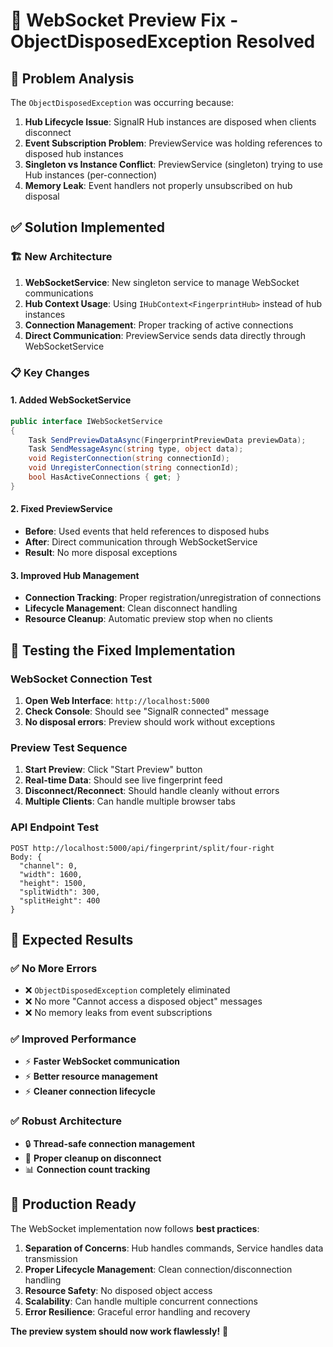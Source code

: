 # 🔧 WebSocket Preview Fix - ObjectDisposedException Resolved

## 🚨 **Problem Analysis**

The `ObjectDisposedException` was occurring because:

1. **Hub Lifecycle Issue**: SignalR Hub instances are disposed when clients disconnect
2. **Event Subscription Problem**: PreviewService was holding references to disposed hub instances  
3. **Singleton vs Instance Conflict**: PreviewService (singleton) trying to use Hub instances (per-connection)
4. **Memory Leak**: Event handlers not properly unsubscribed on hub disposal

## ✅ **Solution Implemented**

### **🏗️ New Architecture**

1. **WebSocketService**: New singleton service to manage WebSocket communications
2. **Hub Context Usage**: Using `IHubContext<FingerprintHub>` instead of hub instances
3. **Connection Management**: Proper tracking of active connections
4. **Direct Communication**: PreviewService sends data directly through WebSocketService

### **📋 Key Changes**

#### **1. Added WebSocketService**
```csharp
public interface IWebSocketService
{
    Task SendPreviewDataAsync(FingerprintPreviewData previewData);
    Task SendMessageAsync(string type, object data);
    void RegisterConnection(string connectionId);
    void UnregisterConnection(string connectionId);
    bool HasActiveConnections { get; }
}
```

#### **2. Fixed PreviewService**
- **Before**: Used events that held references to disposed hubs
- **After**: Direct communication through WebSocketService
- **Result**: No more disposal exceptions

#### **3. Improved Hub Management**
- **Connection Tracking**: Proper registration/unregistration of connections
- **Lifecycle Management**: Clean disconnect handling
- **Resource Cleanup**: Automatic preview stop when no clients

## 🧪 **Testing the Fixed Implementation**

### **WebSocket Connection Test**
1. **Open Web Interface**: `http://localhost:5000`
2. **Check Console**: Should see "SignalR connected" message
3. **No disposal errors**: Preview should work without exceptions

### **Preview Test Sequence**
1. **Start Preview**: Click "Start Preview" button
2. **Real-time Data**: Should see live fingerprint feed
3. **Disconnect/Reconnect**: Should handle cleanly without errors
4. **Multiple Clients**: Can handle multiple browser tabs

### **API Endpoint Test**
```
POST http://localhost:5000/api/fingerprint/split/four-right
Body: {
  "channel": 0,
  "width": 1600,
  "height": 1500,
  "splitWidth": 300,
  "splitHeight": 400
}
```

## 🎯 **Expected Results**

### **✅ No More Errors**
- ❌ `ObjectDisposedException` completely eliminated
- ❌ No more "Cannot access a disposed object" messages
- ❌ No memory leaks from event subscriptions

### **✅ Improved Performance**
- ⚡ **Faster WebSocket communication**
- ⚡ **Better resource management**
- ⚡ **Cleaner connection lifecycle**

### **✅ Robust Architecture**
- 🔒 **Thread-safe connection management**
- 🔄 **Proper cleanup on disconnect**
- 📊 **Connection count tracking**

## 🚀 **Production Ready**

The WebSocket implementation now follows **best practices**:

1. **Separation of Concerns**: Hub handles commands, Service handles data transmission
2. **Proper Lifecycle Management**: Clean connection/disconnection handling  
3. **Resource Safety**: No disposed object access
4. **Scalability**: Can handle multiple concurrent connections
5. **Error Resilience**: Graceful error handling and recovery

**The preview system should now work flawlessly!** 🎉
